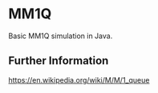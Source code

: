 # MM1Q

Basic MM1Q simulation in Java.

## Further Information

https://en.wikipedia.org/wiki/M/M/1_queue
